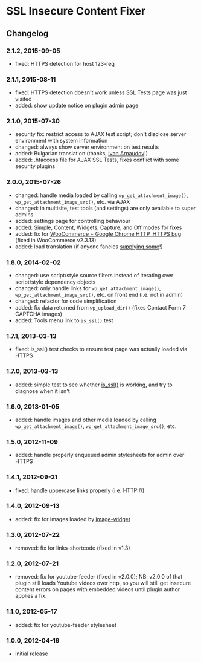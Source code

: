 # SSL Insecure Content Fixer

## Changelog

### 2.1.2, 2015-09-05

* fixed: HTTPS detection for host 123-reg

### 2.1.1, 2015-08-11

* fixed: HTTPS detection doesn't work unless SSL Tests page was just visited
* added: show update notice on plugin admin page

### 2.1.0, 2015-07-30

* security fix: restrict access to AJAX test script; don't disclose server environment with system information
* changed: always show server environment on test results
* added: Bulgarian translation (thanks, [Ivan Arnaudov](http://templateinspector.com/)!)
* added: .htaccess file for AJAX SSL Tests, fixes conflict with some security plugins

### 2.0.0, 2015-07-26

* changed: handle media loaded by calling `wp_get_attachment_image()`, `wp_get_attachment_image_src()`, etc. via AJAX
* changed: in multisite, test tools (and settings) are only available to super admins
* added: settings page for controlling behaviour
* added: Simple, Content, Widgets, Capture, and Off modes for fixes
* added: fix for [WooCommerce + Google Chrome HTTP_HTTPS bug](https://github.com/woothemes/woocommerce/issues/8479) (fixed in WooCommerce v2.3.13)
* added: load translation (if anyone fancies [supplying some](https://translate.webaware.com.au/projects/ssl-insecure-content-fixer)!)

### 1.8.0, 2014-02-02

* changed: use script/style source filters instead of iterating over script/style dependency objects
* changed: only handle links for `wp_get_attachment_image()`, `wp_get_attachment_image_src()`, etc. on front end (i.e. not in admin)
* changed: refactor for code simplification
* added: fix data returned from `wp_upload_dir()` (fixes Contact Form 7 CAPTCHA images)
* added: Tools menu link to `is_ssl()` test

### 1.7.1, 2013-03-13

* fixed: is_ssl() test checks to ensure test page was actually loaded via HTTPS

### 1.7.0, 2013-03-13

* added: simple test to see whether [is_ssl()](https://codex.wordpress.org/Function_Reference/is_ssl) is working, and try to diagnose when it isn't

### 1.6.0, 2013-01-05

* added: handle images and other media loaded by calling `wp_get_attachment_image()`, `wp_get_attachment_image_src()`, etc.

### 1.5.0, 2012-11-09

* added: handle properly enqueued admin stylesheets for admin over HTTPS

### 1.4.1, 2012-09-21

* fixed: handle uppercase links properly (i.e. HTTP://)

### 1.4.0, 2012-09-13

* added: fix for images loaded by [image-widget](https://wordpress.org/plugins/image-widget/)

### 1.3.0, 2012-07-22

* removed: fix for links-shortcode (fixed in v1.3)

### 1.2.0, 2012-07-21

* removed: fix for youtube-feeder (fixed in v2.0.0); NB: v2.0.0 of that plugin still loads Youtube videos over http, so you will still get insecure content errors on pages with embedded videos until plugin author applies a fix.

### 1.1.0, 2012-05-17

* added: fix for youtube-feeder stylesheet

### 1.0.0, 2012-04-19

* initial release
